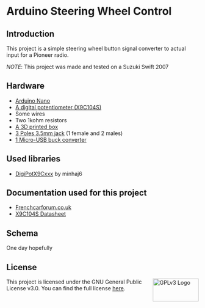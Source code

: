 # Arduino Steering Wheel Control

## Introduction
This project is a simple steering wheel button signal converter to actual input for a Pioneer radio.

*NOTE*: This project was made and tested on a Suzuki Swift 2007

## Hardware
* [Arduino Nano](https://fr.aliexpress.com/item/4000579100527.html?spm=a2g0o.order_list.order_list_main.23.18b25e5buiGea3&gatewayAdapt=glo2fra)
* [A digital potentiometer (X9C104S)](https://fr.aliexpress.com/item/1005004630834141.html?spm=a2g0o.order_list.order_list_main.29.18b25e5buiGea3&gatewayAdapt=glo2fra)
* Some wires
* Two 1kohm resistors
* [A 3D printed box](https://www.thingiverse.com/thing:4793999/files)
* [3 Poles 3.5mm jack](https://fr.aliexpress.com/item/1005005316965508.html?gps-id=pcStoreJustForYou&scm=1007.23125.137358.0&scm_id=1007.23125.137358.0&scm-url=1007.23125.137358.0&pvid=e3ecb7d8-ee94-4279-a27d-48a3d5fb913b&_t=gps-id%3ApcStoreJustForYou%2Cscm-url%3A1007.23125.137358.0%2Cpvid%3Ae3ecb7d8-ee94-4279-a27d-48a3d5fb913b%2Ctpp_buckets%3A668%232846%238108%231977&pdp_npi=4%40dis%21EUR%211.27%210.99%21%21%211.36%21%21%40210318e816913367530721444eeb4d%2112000032605525439%21rec%21BE%21755635819%21&spm=a2g0o.store_pc_home.smartJustForYou_483890349.0&gatewayAdapt=glo2fra) (1 female and 2 males)
* [1 Micro-USB buck converter](https://fr.aliexpress.com/item/33011470040.html?spm=a2g0o.order_list.order_list_main.17.18b25e5buiGea3&gatewayAdapt=glo2fra)

## Used libraries
* [DigiPotX9Cxxx](https://github.com/minhaj6/DigiPotX9Cxxx) by minhaj6

## Documentation used for this project
* [Frenchcarforum.co.uk](https://frenchcarforum.co.uk/forum/viewtopic.php?p=599088&sid=ee9d952d808500d1843c01101f4fada3#p599088)
* [X9C104S Datasheet](https://pdf1.alldatasheet.com/datasheet-pdf/view/120357/INTERSIL/X9C104S.html)

## Schema
One day hopefully

## License

<a href="https://www.gnu.org/licenses/gpl-3.0.en.html"><img align="right" src="https://www.gnu.org/graphics/gplv3-with-text-136x68.png" alt="GPLv3 Logo" width="120" height="60"/></a>

This project is licensed under the GNU General Public License v3.0. You can find the full license [here](LICENSE).